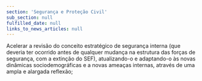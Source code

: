 ```yaml
---
section: 'Segurança e Proteção Civil'
sub_section: null
fulfilled_date: null
links_to_news_articles: null
---
```


Acelerar a revisão do conceito estratégico de segurança interna (que deveria ter ocorrido antes de qualquer mudança na estrutura das forças de segurança, com a extinção do SEF), atualizando-o e adaptando-o às novas dinâmicas sociodemográficas e a novas ameaças internas, através de uma ampla e alargada reflexão;